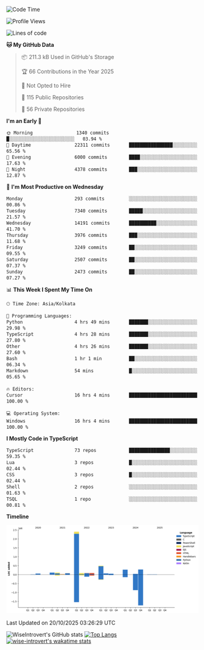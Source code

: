 <!--START_SECTION:waka-->
![Code Time](http://img.shields.io/badge/Code%20Time-4%2C395%20hrs%2056%20mins-blue)

![Profile Views](http://img.shields.io/badge/Profile%20Views-0-blue)

![Lines of code](https://img.shields.io/badge/From%20Hello%20World%20I%27ve%20Written-4.2%20million%20lines%20of%20code-blue)

**🐱 My GitHub Data** 

> 📦 211.3 kB Used in GitHub's Storage 
 > 
> 🏆 66 Contributions in the Year 2025
 > 
> 🚫 Not Opted to Hire
 > 
> 📜 115 Public Repositories 
 > 
> 🔑 56 Private Repositories 
 > 
**I'm an Early 🐤** 

```text
🌞 Morning                1340 commits        █░░░░░░░░░░░░░░░░░░░░░░░░   03.94 % 
🌆 Daytime                22311 commits       ████████████████░░░░░░░░░   65.56 % 
🌃 Evening                6000 commits        ████░░░░░░░░░░░░░░░░░░░░░   17.63 % 
🌙 Night                  4378 commits        ███░░░░░░░░░░░░░░░░░░░░░░   12.87 % 
```
📅 **I'm Most Productive on Wednesday** 

```text
Monday                   293 commits         ░░░░░░░░░░░░░░░░░░░░░░░░░   00.86 % 
Tuesday                  7340 commits        █████░░░░░░░░░░░░░░░░░░░░   21.57 % 
Wednesday                14191 commits       ██████████░░░░░░░░░░░░░░░   41.70 % 
Thursday                 3976 commits        ███░░░░░░░░░░░░░░░░░░░░░░   11.68 % 
Friday                   3249 commits        ██░░░░░░░░░░░░░░░░░░░░░░░   09.55 % 
Saturday                 2507 commits        ██░░░░░░░░░░░░░░░░░░░░░░░   07.37 % 
Sunday                   2473 commits        ██░░░░░░░░░░░░░░░░░░░░░░░   07.27 % 
```


📊 **This Week I Spent My Time On** 

```text
🕑︎ Time Zone: Asia/Kolkata

💬 Programming Languages: 
Python                   4 hrs 49 mins       ███████░░░░░░░░░░░░░░░░░░   29.98 % 
TypeScript               4 hrs 28 mins       ███████░░░░░░░░░░░░░░░░░░   27.80 % 
Other                    4 hrs 26 mins       ███████░░░░░░░░░░░░░░░░░░   27.60 % 
Bash                     1 hr 1 min          ██░░░░░░░░░░░░░░░░░░░░░░░   06.34 % 
Markdown                 54 mins             █░░░░░░░░░░░░░░░░░░░░░░░░   05.65 % 

🔥 Editors: 
Cursor                   16 hrs 4 mins       █████████████████████████   100.00 % 

💻 Operating System: 
Windows                  16 hrs 4 mins       █████████████████████████   100.00 % 
```

**I Mostly Code in TypeScript** 

```text
TypeScript               73 repos            ███████████████░░░░░░░░░░   59.35 % 
Lua                      3 repos             █░░░░░░░░░░░░░░░░░░░░░░░░   02.44 % 
CSS                      3 repos             █░░░░░░░░░░░░░░░░░░░░░░░░   02.44 % 
Shell                    2 repos             ░░░░░░░░░░░░░░░░░░░░░░░░░   01.63 % 
TSQL                     1 repo              ░░░░░░░░░░░░░░░░░░░░░░░░░   00.81 % 
```



**Timeline**

![Lines of Code chart](https://raw.githubusercontent.com/wise-introvert/wise-introvert/master/assets/bar_graph.png)


 Last Updated on 20/10/2025 03:26:29 UTC
<!--END_SECTION:waka-->

![WiseIntrovert's GitHub stats](https://github-readme-stats.vercel.app/api?username=wise-introvert&count_private=true&show_icons=true)
[![Top Langs](https://github-readme-stats.vercel.app/api/top-langs/?username=wise-introvert&langs_count=10)](https://github.com/anuraghazra/github-readme-stats)
[![wise-introvert's wakatime stats](https://github-readme-stats.vercel.app/api/wakatime?username=wiseintrovert)](https://github.com/anuraghazra/github-readme-stats)
